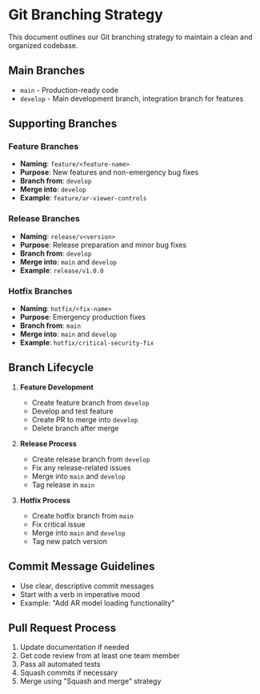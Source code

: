 # Git Branching Strategy

This document outlines our Git branching strategy to maintain a clean and organized codebase.

## Main Branches

- `main` - Production-ready code
- `develop` - Main development branch, integration branch for features

## Supporting Branches

### Feature Branches
- **Naming**: `feature/<feature-name>`
- **Purpose**: New features and non-emergency bug fixes
- **Branch from**: `develop`
- **Merge into**: `develop`
- **Example**: `feature/ar-viewer-controls`

### Release Branches
- **Naming**: `release/v<version>`
- **Purpose**: Release preparation and minor bug fixes
- **Branch from**: `develop`
- **Merge into**: `main` and `develop`
- **Example**: `release/v1.0.0`

### Hotfix Branches
- **Naming**: `hotfix/<fix-name>`
- **Purpose**: Emergency production fixes
- **Branch from**: `main`
- **Merge into**: `main` and `develop`
- **Example**: `hotfix/critical-security-fix`

## Branch Lifecycle

1. **Feature Development**
   - Create feature branch from `develop`
   - Develop and test feature
   - Create PR to merge into `develop`
   - Delete branch after merge

2. **Release Process**
   - Create release branch from `develop`
   - Fix any release-related issues
   - Merge into `main` and `develop`
   - Tag release in `main`

3. **Hotfix Process**
   - Create hotfix branch from `main`
   - Fix critical issue
   - Merge into `main` and `develop`
   - Tag new patch version

## Commit Message Guidelines

- Use clear, descriptive commit messages
- Start with a verb in imperative mood
- Example: "Add AR model loading functionality"

## Pull Request Process

1. Update documentation if needed
2. Get code review from at least one team member
3. Pass all automated tests
4. Squash commits if necessary
5. Merge using "Squash and merge" strategy 